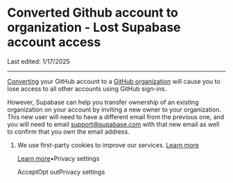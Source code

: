 # Converted Github account to organization - Lost Supabase account access

Last edited: 1/17/2025

* * *

[Converting](https://docs.github.com/en/account-and-profile/setting-up-and-managing-your-personal-account-on-github/managing-your-personal-account/converting-a-user-into-an-organization) your GitHub account to a [GitHub organization](https://docs.github.com/en/get-started/learning-about-github/types-of-github-accounts#organization-accounts) will cause you to lose access to all other accounts using GitHub sign-ins.

However, Supabase can help you transfer ownership of an existing organization on your account by inviting a new owner to your organization. This new user will need to have a different email from the previous one, and you will need to email [support@supabase.com](mailto:support@supabase.com) with that new email as well to confirm that you own the email address.

1. We use first-party cookies to improve our services. [Learn more](https://supabase.com/privacy#8-cookies-and-similar-technologies-used-on-our-european-services)



   [Learn more](https://supabase.com/privacy#8-cookies-and-similar-technologies-used-on-our-european-services)•Privacy settings





   AcceptOpt outPrivacy settings